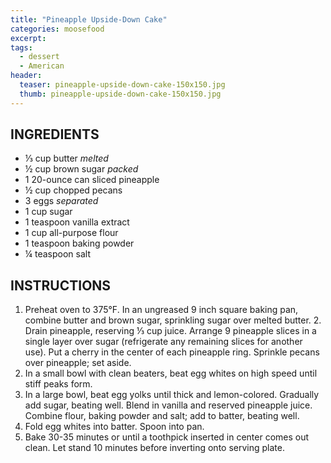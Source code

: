 ```yaml
---
title: "Pineapple Upside-Down Cake"
categories: moosefood
excerpt:
tags:
  - dessert
  - American
header:
  teaser: pineapple-upside-down-cake-150x150.jpg
  thumb: pineapple-upside-down-cake-150x150.jpg
---
```


## INGREDIENTS
* ⅓ cup butter *melted*
* ½ cup brown sugar *packed*
* 1 20-ounce can sliced pineapple
* ½ cup chopped pecans
* 3 eggs *separated*
* 1 cup sugar
* 1 teaspoon vanilla extract
* 1 cup all-purpose flour
* 1 teaspoon baking powder
* ¼ teaspoon salt

## INSTRUCTIONS
1. Preheat oven to 375°F. In an ungreased 9 inch square baking pan, combine butter and brown sugar, sprinkling sugar over melted butter. 2. Drain pineapple, reserving ⅓ cup juice. Arrange 9 pineapple slices in a single layer over sugar (refrigerate any remaining slices for another use). Put a cherry in the center of each pineapple ring. Sprinkle pecans over pineapple; set aside.
3. In a small bowl with clean beaters, beat egg whites on high speed until stiff peaks form.
4. In a large bowl, beat egg yolks until thick and lemon-colored. Gradually add sugar, beating well. Blend in vanilla and reserved pineapple juice. Combine flour, baking powder and salt; add to batter, beating well.
5. Fold egg whites into batter. Spoon into pan.
6. Bake 30-35 minutes or until a toothpick inserted in center comes out clean. Let stand 10 minutes before inverting onto serving plate.
